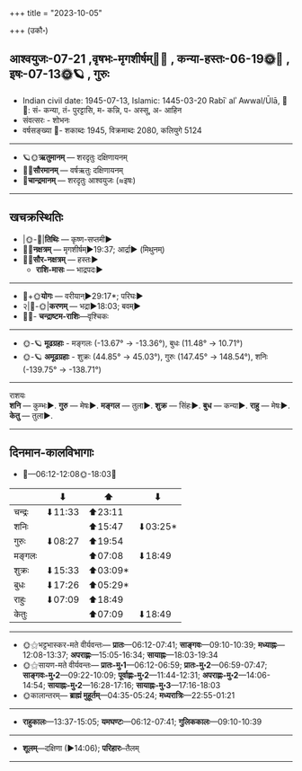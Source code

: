 +++
title = "2023-10-05"

+++
(उकौ॰)
## आश्वयुजः-07-21  ,वृषभः-मृगशीर्षम्🌛🌌  ,  कन्या-हस्तः-06-19🌞🌌  ,  इषः-07-13🌞🪐  , गुरुः
- Indian civil date: 1945-07-13, Islamic: 1445-03-20 Rabīʿ alʾ Awwal/Ūlā, 🌌🌞: सं- कन्या, तं- पुरट्टासि, म- कन्नि, प- अस्सू, अ- आहिन
- संवत्सरः - शोभनः
- वर्षसङ्ख्या 🌛- शकाब्दः 1945, विक्रमाब्दः 2080, कलियुगे 5124
___________________
- 🪐🌞**ऋतुमानम्** — शरदृतुः दक्षिणायनम्
- 🌌🌞**सौरमानम्** — वर्षऋतुः दक्षिणायनम्
- 🌛**चान्द्रमानम्** — शरदृतुः आश्वयुजः (≈इषः)
___________________


## खचक्रस्थितिः
- |🌞-🌛|**तिथिः** — कृष्ण-सप्तमी►  
- 🌌🌛**नक्षत्रम्** — मृगशीर्षम्►19:37; आर्द्रा► (मिथुनम्)  
- 🌌🌞**सौर-नक्षत्रम्** — हस्तः►  
  - **राशि-मासः** — भाद्रपदः► 
___________________
- 🌛+🌞**योगः** — वरीयान्►29:17*; परिघः►  
- २|🌛-🌞|**करणम्** — भद्रा►18:03; बवम्►  
- 🌌🌛- **चन्द्राष्टम-राशिः**—वृश्चिकः  
___________________
- 🌞-🪐 **मूढग्रहाः** - मङ्गलः (-13.67° → -13.36°), बुधः (11.48° → 10.71°)
- 🌞-🪐 **अमूढग्रहाः** - शुक्रः (44.85° → 45.03°), गुरुः (147.45° → 148.54°), शनिः (-139.75° → -138.71°)
___________________
राशयः  
**शनि** — कुम्भः►. **गुरु** — मेषः►. **मङ्गल** — तुला►. **शुक्र** — सिंहः►. **बुध** — कन्या►. **राहु** — मेषः►. **केतु** — तुला►. 
___________________


## दिनमान-कालविभागाः
- 🌅—06:12-12:08🌞-18:03🌇  

|      |⬇     |⬆     |⬇     |
|------|-----|-----|------|
|चन्द्रः|⬇11:33 |⬆23:11 |     |
|शनिः   |     |⬆15:47 |⬇03:25*|
|गुरुः  |⬇08:27 |⬆19:54 |     |
|मङ्गलः |     |⬆07:08 |⬇18:49 |
|शुक्रः |⬇15:33 |⬆03:09*|     |
|बुधः   |⬇17:26 |⬆05:29*|     |
|राहुः  |⬇07:09 |⬆18:49 |     |
|केतुः  |     |⬆07:09 |⬇18:49 |
___________________
- 🌞⚝भट्टभास्कर-मते वीर्यवन्तः— **प्रातः**—06:12-07:41; **साङ्गवः**—09:10-10:39; **मध्याह्नः**—12:08-13:37; **अपराह्णः**—15:05-16:34; **सायाह्नः**—18:03-19:34  
- 🌞⚝सायण-मते वीर्यवन्तः— **प्रातः-मु॰1**—06:12-06:59; **प्रातः-मु॰2**—06:59-07:47; **साङ्गवः-मु॰2**—09:22-10:09; **पूर्वाह्णः-मु॰2**—11:44-12:31; **अपराह्णः-मु॰2**—14:06-14:54; **सायाह्नः-मु॰2**—16:28-17:16; **सायाह्नः-मु॰3**—17:16-18:03  
- 🌞कालान्तरम्— **ब्राह्मं मुहूर्तम्**—04:35-05:24; **मध्यरात्रिः**—22:55-01:21  
___________________
- **राहुकालः**—13:37-15:05; **यमघण्टः**—06:12-07:41; **गुलिककालः**—09:10-10:39  
___________________
- **शूलम्**—दक्षिणा (►14:06); **परिहारः**–तैलम्  
___________________
